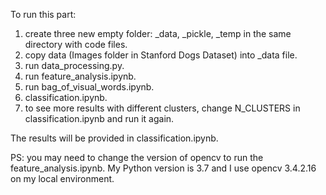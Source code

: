 To run this part:

1. create three new empty folder: _data, _pickle, _temp in the same directory with code files.
2. copy data (Images folder in Stanford Dogs Dataset) into _data file.
3. run data_processing.py.
4. run feature_analysis.ipynb.
5. run bag_of_visual_words.ipynb.
6. classification.ipynb.
7. to see more results with different clusters, change N_CLUSTERS in classification.ipynb and run it again.

The results will be provided in classification.ipynb.

PS: you may need to change the version of opencv to run the feature_analysis.ipynb. My Python version is 3.7 and I use opencv 3.4.2.16 on my local environment.
